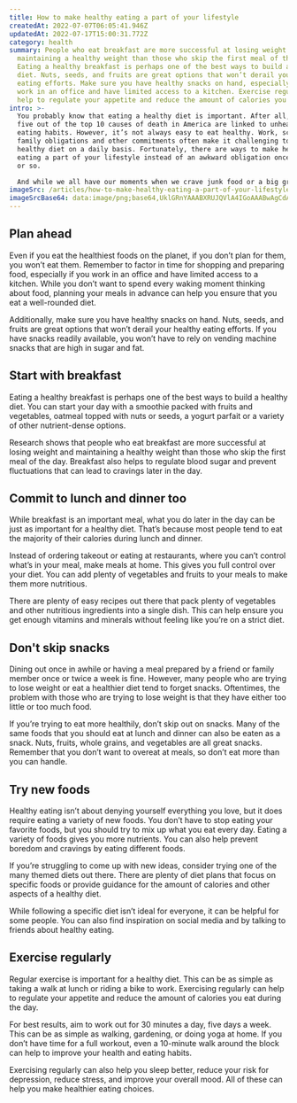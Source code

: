 ```yaml
---
title: How to make healthy eating a part of your lifestyle
createdAt: 2022-07-07T06:05:41.946Z
updatedAt: 2022-07-17T15:00:31.772Z
category: health
summary: People who eat breakfast are more successful at losing weight and
  maintaining a healthy weight than those who skip the first meal of the day.
  Eating a healthy breakfast is perhaps one of the best ways to build a healthy
  diet. Nuts, seeds, and fruits are great options that won’t derail your healthy
  eating efforts. Make sure you have healthy snacks on hand, especially if you
  work in an office and have limited access to a kitchen. Exercise regularly can
  help to regulate your appetite and reduce the amount of calories you eat.
intro: >-
  You probably know that eating a healthy diet is important. After all,
  five out of the top 10 causes of death in America are linked to unhealthy
  eating habits. However, it’s not always easy to eat healthy. Work, school,
  family obligations and other commitments often make it challenging to follow a
  healthy diet on a daily basis. Fortunately, there are ways to make healthy
  eating a part of your lifestyle instead of an awkward obligation once a week
  or so. 

  And while we all have our moments when we crave junk food or a big greasy meal after a stressful day, making healthy eating a part of your everyday life can have profound benefits. A balanced diet filled with lots of fruits and vegetables lowers risk for almost every disease and helps you feel better mentally and physically. Follow these tips to help you integrate healthy eating into your daily routine as seamlessly as possible.
imageSrc: /articles/how-to-make-healthy-eating-a-part-of-your-lifestyle.png
imageSrcBase64: data:image/png;base64,UklGRnYAAABXRUJQVlA4IGoAAABwAgCdASoKAAoAAUAmJZQCw7YsZ2uH7RSnEBgAAP79UMRmoUT//FkraX136u0/35Gow5UZyPzgBrsrnEjRf1lPQVkG7OP6r2AdHHhGwxncAfi3I56PwVcGpatkAvdoMK5BLS3KwALfwAAA
---
```


## Plan ahead

Even if you eat the healthiest foods on the planet, if you don’t plan for them, you won’t eat them. Remember to factor in time for shopping and preparing food, especially if you work in an office and have limited access to a kitchen. While you don’t want to spend every waking moment thinking about food, planning your meals in advance can help you ensure that you eat a well-rounded diet. 

Additionally, make sure you have healthy snacks on hand. Nuts, seeds, and fruits are great options that won’t derail your healthy eating efforts. If you have snacks readily available, you won’t have to rely on vending machine snacks that are high in sugar and fat.

## Start with breakfast

Eating a healthy breakfast is perhaps one of the best ways to build a healthy diet. You can start your day with a smoothie packed with fruits and vegetables, oatmeal topped with nuts or seeds, a yogurt parfait or a variety of other nutrient-dense options. 

Research shows that people who eat breakfast are more successful at losing weight and maintaining a healthy weight than those who skip the first meal of the day. Breakfast also helps to regulate blood sugar and prevent fluctuations that can lead to cravings later in the day.

## Commit to lunch and dinner too

While breakfast is an important meal, what you do later in the day can be just as important for a healthy diet. That’s because most people tend to eat the majority of their calories during lunch and dinner. 

Instead of ordering takeout or eating at restaurants, where you can’t control what’s in your meal, make meals at home. This gives you full control over your diet. You can add plenty of vegetables and fruits to your meals to make them more nutritious. 

There are plenty of easy recipes out there that pack plenty of vegetables and other nutritious ingredients into a single dish. This can help ensure you get enough vitamins and minerals without feeling like you’re on a strict diet.

## Don't skip snacks

Dining out once in awhile or having a meal prepared by a friend or family member once or twice a week is fine. However, many people who are trying to lose weight or eat a healthier diet tend to forget snacks. Oftentimes, the problem with those who are trying to lose weight is that they have either too little or too much food.

If you’re trying to eat more healthily, don’t skip out on snacks. Many of the same foods that you should eat at lunch and dinner can also be eaten as a snack. Nuts, fruits, whole grains, and vegetables are all great snacks. Remember that you don’t want to overeat at meals, so don’t eat more than you can handle.

## Try new foods

Healthy eating isn’t about denying yourself everything you love, but it does require eating a variety of new foods. You don’t have to stop eating your favorite foods, but you should try to mix up what you eat every day. Eating a variety of foods gives you more nutrients. You can also help prevent boredom and cravings by eating different foods.

If you’re struggling to come up with new ideas, consider trying one of the many themed diets out there. There are plenty of diet plans that focus on specific foods or provide guidance for the amount of calories and other aspects of a healthy diet. 

While following a specific diet isn’t ideal for everyone, it can be helpful for some people. You can also find inspiration on social media and by talking to friends about healthy eating.

## Exercise regularly

Regular exercise is important for a healthy diet. This can be as simple as taking a walk at lunch or riding a bike to work. Exercising regularly can help to regulate your appetite and reduce the amount of calories you eat during the day. 

For best results, aim to work out for 30 minutes a day, five days a week. This can be as simple as walking, gardening, or doing yoga at home. If you don’t have time for a full workout, even a 10-minute walk around the block can help to improve your health and eating habits. 

Exercising regularly can also help you sleep better, reduce your risk for depression, reduce stress, and improve your overall mood. All of these can help you make healthier eating choices.
